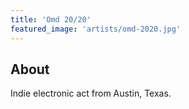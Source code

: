 ```yaml
---
title: 'Omd 20/20'
featured_image: 'artists/omd-2020.jpg'
---
```


## About

Indie electronic act from Austin, Texas. 
